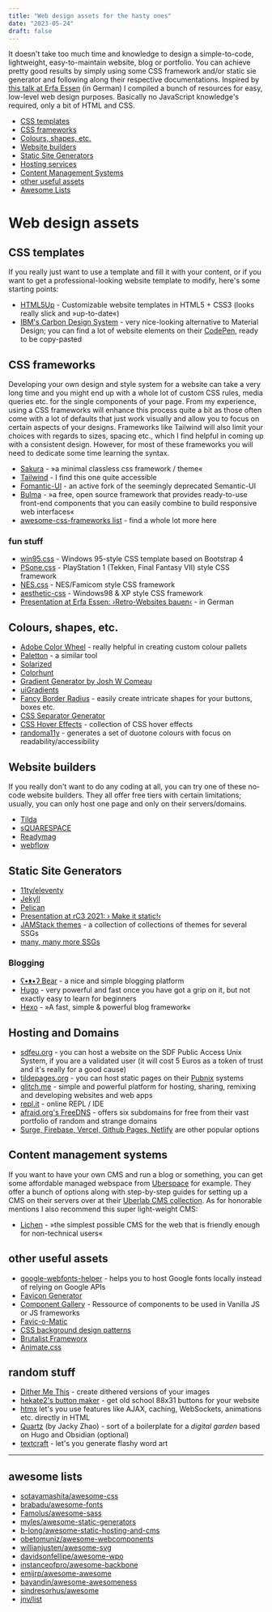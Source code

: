 ```yaml
---
title: "Web design assets for the hasty ones"
date: "2023-05-24"
draft: false
---
```


It doesn't take too much time and knowledge to design a simple-to-code, lightweight, easy-to-maintain website, blog or portfolio. You can achieve pretty good results by simply using some CSS framework and/or static sie generator and following along their respective documentations.
Inspired by [this talk at Erfa Essen](https://media.ccc.de/v/petitfoo-webseiten-bauen) (in German) I compiled a bunch of resources for easy, low-level web design purposes. Basically no JavaScript knowledge's required, only a bit of HTML and CSS. 

  * [CSS templates](#css-templates)
  * [CSS frameworks](#css-frameworks)
  * [Colours, shapes, etc.](#colours-shapes-etc)
  * [Website builders](#website-builders)
  * [Static Site Generators](#static-site-generators)
  * [Hosting services](#hosting-and-domains)
  * [Content Management Systems](#content-management-systems)
  * [other useful assets](#other-useful-assets)
  * [Awesome Lists](#some-awesome-lists)

# Web design assets

## CSS templates

If you really just want to use a template and fill it with your content, or if you want to get a professional-looking website template to modify, here's some starting points:

* [HTML5Up](https://html5up.net/) - Customizable website templates in HTML5 + CSS3 (looks really slick and »up-to-date«)
* [IBM's Carbon Design System](https://www.carbondesignsystem.com/developing/frameworks/vanilla/) - very nice-looking alternative to Material Design; you can find a lot of website elements on their [CodePen](https://codepen.io/collection/XqRbEz/), ready to be copy-pasted
<!-- * [Creative Tim's free Bootstrap themes](https://www.creative-tim.com/bootstrap-themes/free/) -->

## CSS frameworks

Developing your own design and style system for a website can take a very long time and you might end up with a whole lot of custom CSS rules, media queries etc. for the single components of your page. From my experience, using a CSS frameworks will enhance this process quite a bit as those often come with a lot of defaults that just work visually and allow you to focus on certain aspects of your designs. Frameworks like  Tailwind will also limit your choices with regards to sizes, spacing etc., which I find helpful in coming up with a consistent design. However, for most of these frameworks you will need to dedicate some time learning the syntax.

* [Sakura](https://oxal.org/projects/sakura/) - »a minimal classless css framework / theme«
* [Tailwind](https://tailwindcss.com/) - I find this one quite accessible
* [Fomantic-UI](https://github.com/fomantic/Fomantic-UI/) - an active fork of the seemingly deprecated Semantic-UI
* [Bulma](https://bulma.io/) - »a free, open source framework that provides ready-to-use front-end components that you can easily combine to build responsive web interfaces«
* [awesome-css-frameworks list](https://github.com/troxler/awesome-css-frameworks) - find a whole lot more here

### fun stuff
 
* [win95.css](https://github.com/AlexBSoft/win95.css/) - Windows 95-style CSS template based on Bootstrap 4
* [PSone.css](https://github.com/98mprice/PSone.css/) - PlayStation 1 (Tekken, Final Fantasy VII) style CSS framework
* [NES.css](https://github.com/nostalgic-css/NES.css/) - NES/Famicom style CSS framework
* [aesthetic-css](https://github.com/torch2424/aesthetic-css/) - Windows98 & XP style CSS framework
* [Presentation at Erfa Essen: ›Retro-Websites bauen‹](https://media.ccc.de/v/petitfoo-4241-retro-websites-bauen) - in German

## Colours, shapes, etc.

* [Adobe Color Wheel](https://color.adobe.com/create/color-wheel/) - really helpful in creating custom colour pallets
* [Paletton](http://paletton.com/) - a similar tool
* [Solarized](https://ethanschoonover.com/solarized/)
* [Colorhunt](https://colorhunt.co/)
* [Gradient Generator by Josh W Comeau](https://www.joshwcomeau.com/gradient-generator/)
* [uiGradients](https://uigradients.com/)
* [Fancy Border Radius](https://9elements.github.io/fancy-border-radius/) - easily create intricate shapes for your buttons, boxes etc.
* [CSS Separator Generator](https://wweb.dev/resources/css-separator-generator/)
* [CSS Hover Effects](https://ianlunn.github.io/Hover/) - collection of CSS hover effects
* [randoma11y](https://randoma11y.com/) - generates a set of duotone colours with focus on readability/accessibility

## Website builders

If you really don't want to do any coding at all, you can try one of these no-code website builders. They all offer free tiers with certain limitations; usually, you can only host one page and only on their servers/domains.  

* [Tilda](https://tilda.cc/)
* [sQUARESPACE](https://squarespace.com)
* [Readymag](https://readymag.com/)
* [webflow](https://webflow.com/)

## Static Site Generators

* [11ty/eleventy](https://www.11ty.dev/)
* [Jekyll](https://jekyllrb.com/)
* [Pelican](https://docs.getpelican.com/)
* [Presentation at rC3 2021: › Make it static!‹](https://media.ccc.de/v/rc3-2021-cwtv-343-make-it-static)
* [JAMStack themes](https://jamstackthemes.dev/) - a collection of collections of themes for several SSGs
* [many, many more SSGs](https://jamstack.org/generators/)

### Blogging

* [ʕ•ᴥ•ʔ Bear](https://bearblog.dev/) - a nice and simple blogging platform
* [Hugo](https://github.com/gohugoio/hugo/) - very powerful and fast once you have got a grip on it, but not exactly easy to learn for beginners  
* [Hexo](https://hexo.io/) - »A fast, simple & powerful blog framework«

## Hosting and Domains

* [sdfeu.org](https://sdfeu.org/w/tutorials:building_a_website) - you can host a website on the SDF Public Access Unix System, if you are a validated user (it will cost 5 Euros as a token of trust and it's really for a good cause)  
* [tildepages.org](https://tildepages.org/) - you can host static pages on their [Pubnix](https://projectsegfau.lt/pubnix/faq) systems   
* [glitch.me](https://glitch.com/features/) - simple and powerful platform for hosting, sharing, remixing and developing websites and web apps
* [repl.it](https://replit.com/) - online REPL / IDE
* [afraid.org's FreeDNS](https://freedns.afraid.org/) - offers six subdomains for free from their vast portfolio of random and strange domains
* [Surge, Firebase, Vercel, Github Pages, Netlify](https://dev.to/afozbek/5-ways-to-host-your-applications-4d77/) are other popular options

## Content management systems

If you want to have your own CMS and run a blog or something, you can get some affordable managed webspace from [Uberspace](https://uberspace.de) for example. They offer a bunch of options along with step-by-step guides for setting up a CMS on their servers over at their [Uberlab CMS collection](https://lab.uberspace.de/tags/cms/). As for honorable mentions I also recommend this super light-weight CMS:

* [Lichen](https://lichen.sensorstation.co/) - »the simplest possible CMS for the web that is friendly enough for non-technical users«

## other useful assets

* [google-webfonts-helper](https://google-webfonts-helper.herokuapp.com/fonts/) - helps you to host Google fonts locally instead of relying on Google APIs
* [Favicon Generator](https://www.favicon-generator.org/)
* [Component Gallery](https://component.gallery/) - Ressource of components to be used in Vanilla JS or JS frameworks
* [Favic-o-Matic](https://favicomatic.com/)
* [CSS background design patterns](https://www.magicpattern.design/tools/css-backgrounds/)
* [Brutalist Frameworx](http://www.brutalistframework.com/)
* [Animate.css](https://animate.style/)

## random stuff
- [Dither Me This](https://hekate2.github.io/buttonmaker/) - create dithered versions of your images
- [hekate2's button maker](https://hekate2.github.io/buttonmaker/) - get old school 88x31 buttons for your website
- [htmx](https://htmx.org) let's you use features like AJAX, caching, WebSockets, animations etc. directly in HTML
- [Quartz](https://quartz.jzhao.xyz/) (by Jacky Zhao) - sort of a boilerplate for a *digital garden* based on Hugo and Obsidian (optional)
- [textcraft](https://textcraft.net/) - let's you generate flashy word art
----

## awesome lists
* [sotayamashita/awesome-css](https://github.com/sotayamashita/awesome-css)
* [brabadu/awesome-fonts](https://github.com/brabadu/awesome-fonts)
* [Famolus/awesome-sass](https://github.com/Famolus/awesome-sass)
* [myles/awesome-static-generators](https://github.com/myles/awesome-static-generators)
* [b-long/awesome-static-hosting-and-cms](https://github.com/b-long/awesome-static-hosting-and-cms)
* [obetomuniz/awesome-webcomponents](https://github.com/obetomuniz/awesome-webcomponents)
* [willianjusten/awesome-svg](https://github.com/willianjusten/awesome-svg)
* [davidsonfellipe/awesome-wpo](https://github.com/davidsonfellipe/awesome-wpo)
* [instanceofpro/awesome-backbone](https://github.com/sadcitizen/awesome-backbone)
* [emijrp/awesome-awesome](https://github.com/emijrp/awesome-awesome)
* [bayandin/awesome-awesomeness](https://github.com/bayandin/awesome-awesomeness)
* [sindresorhus/awesome](https://github.com/sindresorhus/awesome)
* [jnv/list](https://github.com/jnv/lists)


